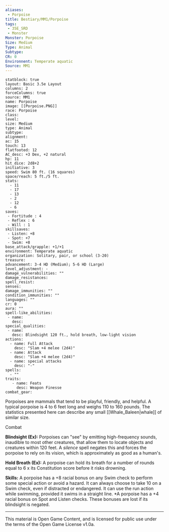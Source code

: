 ```yaml
---
aliases:
 - Porpoise
title: Bestiary/MM1/Porpoise
tags: 
 - 35E_SRD
 - Monster
Monster: Porpoise
Size: Medium
Type: Animal
Subtype: 
CR: 0
Environnent: Temperate aquatic
Source: MM1
---
```


```statblock
statblock: true
layout: Basic 3.5e Layout
columns: 2
forceColumns: true
source: MM1 
name: Porpoise
image: [[Porpoise.PNG]]
race: Porpoise
class: 
level: 
size: Medium
type: Animal
subtype: 
alignment: 
ac: 15
touch: 13
flatfooted: 12
AC_desc: +3 Dex, +2 natural
hp: 11
hit_dice: 2d8+2
initiative: 3
speed: Swim 80 ft. (16 squares)
space/reach: 5 ft./5 ft.
stats:
  - 11
  - 17
  - 13
  - 2
  - 12
  - 6
saves:
 - Fortitude : 4
 - Reflex : 6
 - Will : 1
skillsaves:
 - Listen: +8
 - Spot: +7
 - Swim: +8
base_attack/grapple: +1/+1
environment: Temperate aquatic
organization: Solitary, pair, or school (3-20)
treasure: 
advancement: 3-4 HD (Medium); 5-6 HD (Large)
level_adjustment: -
damage_vulnerabilities: ""
damage_resistances: 
spell_resist: 
senses: 
damage_immunities: ""
condition_immunities: ""
languages: ""
cr: 0
aura: ""
spell-like_abilities:
 - name: 
   desc: 
special_qualities:
 - name:
   desc: Blindsight 120 ft., hold breath, low-light vision
actions:
  - name: Full Attack
    desc: "Slam +4 melee (2d4)"
  - name: Attack
    desc: "Slam +4 melee (2d4)"
  - name: special attacks
    desc: "-"
spells:
  - ""
traits:
   - name: Feats
     desc: Weapon Finesse
combat_gear:  
```


Porpoises are mammals that tend to be playful, friendly, and helpful. A typical porpoise is 4 to 6 feet long and weighs 110 to 160 pounds. The statistics presented here can describe any small [[Whale_Baleen|whale]] of similar size.

Combat


**Blindsight (Ex):** Porpoises can "see" by emitting high-frequency sounds, inaudible to most other creatures, that allow them to locate objects and creatures within 120 feet. A *silence* spell negates this and forces the porpoise to rely on its vision, which is approximately as good as a human's.


**Hold Breath (Ex):** A porpoise can hold its breath for a number of rounds equal to 6 x its Constitution score before it risks drowning.


**Skills:** A porpoise has a +8 racial bonus on any Swim check to perform some special action or avoid a hazard. It can always choose to take 10 on a Swim check, even if distracted or endangered. It can use the run action while swimming, provided it swims in a straight line. *A porpoise has a +4 racial bonus on Spot and Listen checks. These bonuses are lost if its blindsight is negated.

---

This material is Open Game Content, and is licensed for public use under the terms of the Open Game License v1.0a.
